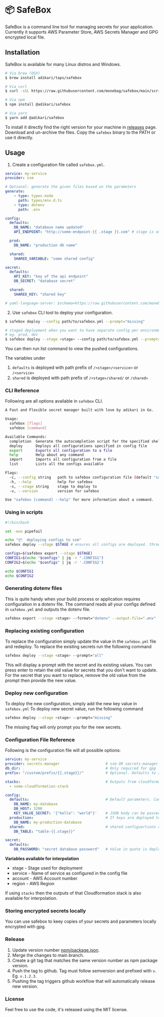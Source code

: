# 📦  SafeBox

SafeBox is a command line tool for managing secrets for your application. Currently it supports AWS Parameter Store, AWS Secrets Manager and GPG encrypted local file.

## Installation

SafeBox is available for many Linux distros and Windows.

```bash
# Via brew (OSX)
$ brew install adikari/taps/safebox

# Via curl
$ curl -sSL https://raw.githubusercontent.com/monebag/safebox/main/scripts/install.sh | sh

# Via npm
$ npm install @adikari/safebox

# Via yarn
$ yarn add @adikari/safebox
```

To install it directly find the right version for your machine in [releases](https://github.com/monebag/safebox/releases) page. Download and un-archive the files. Copy the `safebox` binary to the PATH or use it directly.

## Usage

1. Create a configuration file called `safebox.yml`.

```yaml
service: my-service
provider: ssm

# Optional: generate the given files based on the parameters
generate:
    - type: types-node
      path: types/env.d.ts
    - type: dotenv
      path: .env

config:
  defaults:
    DB_NAME: "database name updated"
    API_ENDPOINT: "http://some-endpoint-{{ .stage }}.com" # stage is only available when passed through the cli flag

  prod:
    DB_NAME: "production db name"

  shared:
    SHARED_VARIABLE: "some shared config"

secret:
  defaults:
    API_KEY: "key of the api endpoint"
    DB_SECRET: "database secret"

  shared:
    SHARED_KEY: "shared key"

# yaml-language-server: $schema=https://raw.githubusercontent.com/monebag/safebox/main/schema.json
```

2. Use `safebox` CLI tool to deploy your configuration.

```bash
$ safebox deploy --config path/to/safebox.yml --prompt="missing"

# staged deployment when you want to have separate config per environment. 
# eg. prod, dev
$ safebox deploy --stage <stage> --config path/to/safebox.yml --prompt="missing"
```

You can then run list command to view the pushed configurations.

The variables under
1. `defaults` is deployed with path prefix of `/<stage>/<service>` or `/<service>`
1. `shared` is deployed with path prefix of `/<stage>/shared/` or `/shared>`

### CLI Reference

Following are all options available in `safebox` CLI.

```bash
A Fast and Flexible secret manager built with love by adikari in Go.

Usage:
  safebox [flags]
  safebox [command]

Available Commands:
  completion  Generate the autocompletion script for the specified shell
  deploy      Deploys all configurations specified in config file
  export      Exports all configuration to a file
  help        Help about any command
  import      Imports all configuration from a file
  list        Lists all the configs available

Flags:
  -c, --config string   path to safebox configuration file (default "safebox.yml")
  -h, --help            help for safebox
  -s, --stage string    stage to deploy to 
  -v, --version         version for safebox

Use "safebox [command] --help" for more information about a command.
```

### Using in scripts

```bash
#!/bin/bash

set -euo pipefail

echo "📦  deploying configs to ssm"
safebox deploy --stage $STAGE # ensures all configs are deployed. throws error if ay configs are missings

configs=$(safebox export --stage $STAGE)
CONFIG1=$(echo "$configs" | jq -r ".CONFIG1")
CONFIG2=$(echo "$configs" | jq -r '.CONFIG2')

echo $CONFIG1
echo $CONFIG2
```

### Generating dotenv files

This is quite handy when your build process or application requires configuration in a dotenv file. The command reads all your configs defined in `safebox.yml` and outputs the dotenv file.

```bash
safebox export --stage <stage> --format="dotenv" --output-file=".env"
```

### Replacing existing configuration

To replace the configuration simply update the value in the `safebox.yml` file and redeploy.
To replace the existing secrets run the following command

```bash
safebox deploy --stage <stage> --prompt="all"
```

This will display a prompt with the secret and its existing values. You can press enter to retain the old value for secrets that you don't want to update.
For the secret that you want to replace, remove the old value from the prompt then provide the new value.

### Deploy new configuration

To deploy the new configuration, simply add the new key value in `safebox.yml`
To deploy new secret value, run the following command

```bash
safebox deploy --stage <stage> --prompt="missing"
```

The missing flag will only prompt you for the new secrets.

### Configuration File Reference

Following is the configuration file will all possible options:

```yaml
service: my-service
provider: secrets-manager                     # ssm OR secrets-manager OR gpg
db_dir: .                                     # Only required for gpg
prefix: "/custom/prefix/{{.stage}}/"          # Optional. Defaults to /<stage>/<service>/. Prefix all parameters. Does not apply for shared

stacks:                                       # Outputs from cloudformation stacks that needs to be interpolated.
  - some-cloudformation-stack

config:
  defaults:                                   # Default parameters. Can be overwritten in different environments.
    DB_NAME: my-database
    DB_HOST: 3200
    KEY_VALUE_SECRET: '{"hello": "world"}'    # JSON body can be passed when provider is secrets-manager. This will create key value secret
  production:                                 # If keys are deployed to production stage, its value will be overwritten by following
    DB_NAME: my-production-database
  shared:                                     # shared configuartions deployed under /<stage>/shared/ path
    DB_TABLE: "table-{{.stage}}"

secret:
  defaults:
    DB_PASSWORD: "secret database password"   # Value in quote is deployed as description of the ssm parameter.
```

**Variables available for interpolation**
- stage    - Stage used for deployment
- service  - Name of service as configured in the config file
- account  - AWS Account number
- region   - AWS Region

If using `stacks` then the outputs of that Cloudformation stack is also available for interpolation.

### Storing encrypted secrets locally
You can use safebox to keey copies of your secrets and parameters locally encrypted with gpg. 

### Release

1. Update version number [npm/package.json](https://github.com/monebag/safebox/blob/main/npm/package.json).
2. Merge the changes to main branch.
2. Create a git tag that matches the same version number as npm package version.
3. Push the tag to github. Tag must follow semversion and prefixed with `v`. Eg. `v.1.2.3`.
4. Pushing the tag triggers github workflow that will automatically release new version.


### License

Feel free to use the code, it's released using the MIT license.
